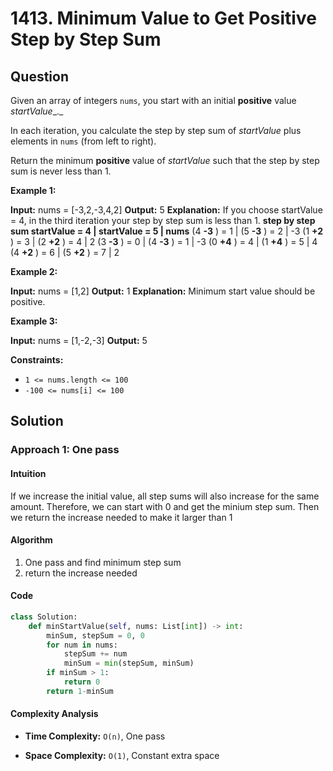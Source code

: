 
# 1413. Minimum Value to Get Positive Step by Step Sum

## Question

Given an array of integers `nums`, you start with an initial  **positive**  value  _startValue__._

In each iteration, you calculate the step by step sum of  _startValue_ plus elements in  `nums` (from left to right).

Return the minimum  **positive**  value of _startValue_  such that the step by step sum is never less than 1.

**Example 1:**

**Input:** nums = [-3,2,-3,4,2]
**Output:** 5
**Explanation:** If you choose startValue = 4, in the third iteration your step by step sum is less than 1.
 **step by step sum
                startValue = 4 | startValue = 5 | nums**                  (4 **-3** ) = 1  | (5 **-3** ) = 2    |  -3
                  (1 **+2** ) = 3  | (2 **+2** ) = 4    |   2
                  (3 **-3** ) = 0  | (4 **-3** ) = 1    |  -3
                  (0 **+4** ) = 4  | (1 **+4** ) = 5    |   4
                  (4 **+2** ) = 6  | (5 **+2** ) = 7    |   2

**Example 2:**

**Input:** nums = [1,2]
**Output:** 1
**Explanation:** Minimum start value should be positive.

**Example 3:**

**Input:** nums = [1,-2,-3]
**Output:** 5

**Constraints:**

- `1 <= nums.length <= 100`
- `-100 <= nums[i] <= 100`

## Solution

### Approach 1: One pass

#### Intuition

If we increase the initial value, all step sums will also increase for the same amount. Therefore, we can start with 0 and get the minium step sum. Then we return the increase needed to make it larger than 1

#### Algorithm

1. One pass and find minimum step sum
2. return the increase needed

#### Code

```python
class Solution:
    def minStartValue(self, nums: List[int]) -> int:
        minSum, stepSum = 0, 0
        for num in nums:
            stepSum += num
            minSum = min(stepSum, minSum)
        if minSum > 1:
            return 0
        return 1-minSum
```

#### Complexity Analysis

- **Time Complexity:**  `O(n)`,  One pass

- **Space Complexity:**  `O(1)`, Constant extra space
